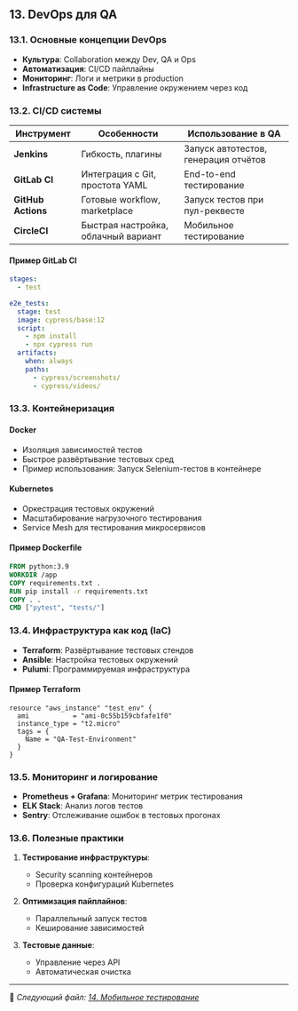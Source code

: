## 13. DevOps для QA

### 13.1. Основные концепции DevOps
- **Культура**: Collaboration между Dev, QA и Ops
- **Автоматизация**: CI/CD пайплайны
- **Мониторинг**: Логи и метрики в production
- **Infrastructure as Code**: Управление окружением через код

### 13.2. CI/CD системы

| Инструмент       | Особенности                          | Использование в QA                  |
|------------------|--------------------------------------|--------------------------------------|
| **Jenkins**      | Гибкость, плагины                    | Запуск автотестов, генерация отчётов |
| **GitLab CI**    | Интеграция с Git, простота YAML      | End-to-end тестирование              |
| **GitHub Actions**| Готовые workflow, marketplace        | Запуск тестов при пул-реквесте       |
| **CircleCI**     | Быстрая настройка, облачный вариант  | Мобильное тестирование               |

#### Пример GitLab CI
```yaml
stages:
  - test

e2e_tests:
  stage: test
  image: cypress/base:12
  script:
    - npm install
    - npx cypress run
  artifacts:
    when: always
    paths:
      - cypress/screenshots/
      - cypress/videos/
```

### 13.3. Контейнеризация

#### Docker
- Изоляция зависимостей тестов
- Быстрое развёртывание тестовых сред
- Пример использования: Запуск Selenium-тестов в контейнере

#### Kubernetes
- Оркестрация тестовых окружений
- Масштабирование нагрузочного тестирования
- Service Mesh для тестирования микросервисов

#### Пример Dockerfile
```dockerfile
FROM python:3.9
WORKDIR /app
COPY requirements.txt .
RUN pip install -r requirements.txt
COPY . .
CMD ["pytest", "tests/"]
```

### 13.4. Инфраструктура как код (IaC)
- **Terraform**: Развёртывание тестовых стендов
- **Ansible**: Настройка тестовых окружений
- **Pulumi**: Программируемая инфраструктура

#### Пример Terraform
```hcl
resource "aws_instance" "test_env" {
  ami           = "ami-0c55b159cbfafe1f0"
  instance_type = "t2.micro"
  tags = {
    Name = "QA-Test-Environment"
  }
}
```

### 13.5. Мониторинг и логирование
- **Prometheus + Grafana**: Мониторинг метрик тестирования
- **ELK Stack**: Анализ логов тестов
- **Sentry**: Отслеживание ошибок в тестовых прогонах

### 13.6. Полезные практики
1. **Тестирование инфраструктуры**:
   - Security scanning контейнеров
   - Проверка конфигураций Kubernetes

2. **Оптимизация пайплайнов**:
   - Параллельный запуск тестов
   - Кеширование зависимостей

3. **Тестовые данные**:
   - Управление через API
   - Автоматическая очистка

---

📌 _Следующий файл: [14. Мобильное тестирование](14_mobile_testing.md)_
